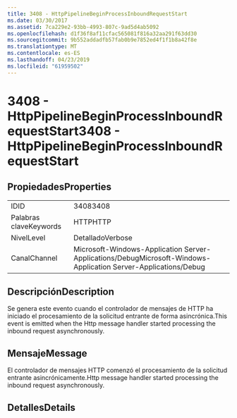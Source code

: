 ```yaml
---
title: 3408 - HttpPipelineBeginProcessInboundRequestStart
ms.date: 03/30/2017
ms.assetid: 7ca229e2-93bb-4993-807c-9ad5d4ab5092
ms.openlocfilehash: d1f36f8af11cfac565081f816a32aa291f63dd30
ms.sourcegitcommit: 9b552addadfb57fab0b9e7852ed4f1f1b8a42f8e
ms.translationtype: MT
ms.contentlocale: es-ES
ms.lasthandoff: 04/23/2019
ms.locfileid: "61959502"
---
```

# <a name="3408---httppipelinebeginprocessinboundrequeststart"></a><span data-ttu-id="5f5b7-102">3408 - HttpPipelineBeginProcessInboundRequestStart</span><span class="sxs-lookup"><span data-stu-id="5f5b7-102">3408 - HttpPipelineBeginProcessInboundRequestStart</span></span>
## <a name="properties"></a><span data-ttu-id="5f5b7-103">Propiedades</span><span class="sxs-lookup"><span data-stu-id="5f5b7-103">Properties</span></span>  
  
|||  
|-|-|  
|<span data-ttu-id="5f5b7-104">ID</span><span class="sxs-lookup"><span data-stu-id="5f5b7-104">ID</span></span>|<span data-ttu-id="5f5b7-105">3408</span><span class="sxs-lookup"><span data-stu-id="5f5b7-105">3408</span></span>|  
|<span data-ttu-id="5f5b7-106">Palabras clave</span><span class="sxs-lookup"><span data-stu-id="5f5b7-106">Keywords</span></span>|<span data-ttu-id="5f5b7-107">HTTP</span><span class="sxs-lookup"><span data-stu-id="5f5b7-107">HTTP</span></span>|  
|<span data-ttu-id="5f5b7-108">Nivel</span><span class="sxs-lookup"><span data-stu-id="5f5b7-108">Level</span></span>|<span data-ttu-id="5f5b7-109">Detallado</span><span class="sxs-lookup"><span data-stu-id="5f5b7-109">Verbose</span></span>|  
|<span data-ttu-id="5f5b7-110">Canal</span><span class="sxs-lookup"><span data-stu-id="5f5b7-110">Channel</span></span>|<span data-ttu-id="5f5b7-111">Microsoft-Windows-Application Server-Applications/Debug</span><span class="sxs-lookup"><span data-stu-id="5f5b7-111">Microsoft-Windows-Application Server-Applications/Debug</span></span>|  
  
## <a name="description"></a><span data-ttu-id="5f5b7-112">Descripción</span><span class="sxs-lookup"><span data-stu-id="5f5b7-112">Description</span></span>  
 <span data-ttu-id="5f5b7-113">Se genera este evento cuando el controlador de mensajes de HTTP ha iniciado el procesamiento de la solicitud entrante de forma asincrónica.</span><span class="sxs-lookup"><span data-stu-id="5f5b7-113">This event is emitted when the Http message handler started processing the inbound request asynchronously.</span></span>  
  
## <a name="message"></a><span data-ttu-id="5f5b7-114">Mensaje</span><span class="sxs-lookup"><span data-stu-id="5f5b7-114">Message</span></span>  
 <span data-ttu-id="5f5b7-115">El controlador de mensajes HTTP comenzó el procesamiento de la solicitud entrante asincrónicamente.</span><span class="sxs-lookup"><span data-stu-id="5f5b7-115">Http message handler started processing the inbound request asynchronously.</span></span>  
  
## <a name="details"></a><span data-ttu-id="5f5b7-116">Detalles</span><span class="sxs-lookup"><span data-stu-id="5f5b7-116">Details</span></span>
